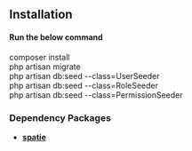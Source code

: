 ## Installation
#### Run the below command <br />
composer install <br />
php artisan migrate <br />
php artisan db:seed --class=UserSeeder <br />
php artisan db:seed --class=RoleSeeder <br />
php artisan db:seed --class=PermissionSeeder <br />

### Dependency Packages

- **[spatie](https://spatie.be/docs/laravel-permission/v6/basic-usage/blade-directives)**
